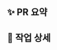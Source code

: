 <!-- 주석은 삭제하고 사용하시면 됩니다! -->

## ✨ PR 요약

<!-- PR 내용을 간략히 적어주세요. -->
<!-- ex)
- 어쩌구 구현
- 저쩌구 버그 수정
-->


## 🔎 작업 상세

<!-- 작업한 내용들을 적어주세요. -->
<!-- ex)
- 무슨 무슨 로직 추가
  - 어쩌구 저쩌구 등
- 어느 파일 무슨 함수 수정
- 무슨 무슨 버그 수정
  - 어쩌구를 저쩌구로 수정하여 해결
-->
